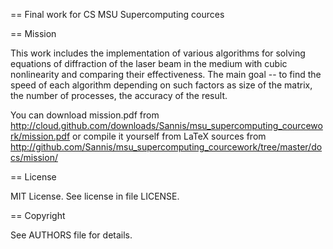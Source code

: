 == Final work for CS MSU Supercomputing cources


== Mission

This work includes the implementation of various algorithms for solving equations of diffraction of the laser beam
in the medium with cubic nonlinearity and comparing their effectiveness.
The main goal -- to find the speed of each algorithm depending on such factors as size of the matrix, the number of processes, the accuracy of the result.

You can download mission.pdf from
http://cloud.github.com/downloads/Sannis/msu_supercomputing_courcework/mission.pdf
or compile it yourself from LaTeX sources from
http://github.com/Sannis/msu_supercomputing_courcework/tree/master/docs/mission/


== License

MIT License.
See license in file LICENSE.


== Copyright

See AUTHORS file for details.

